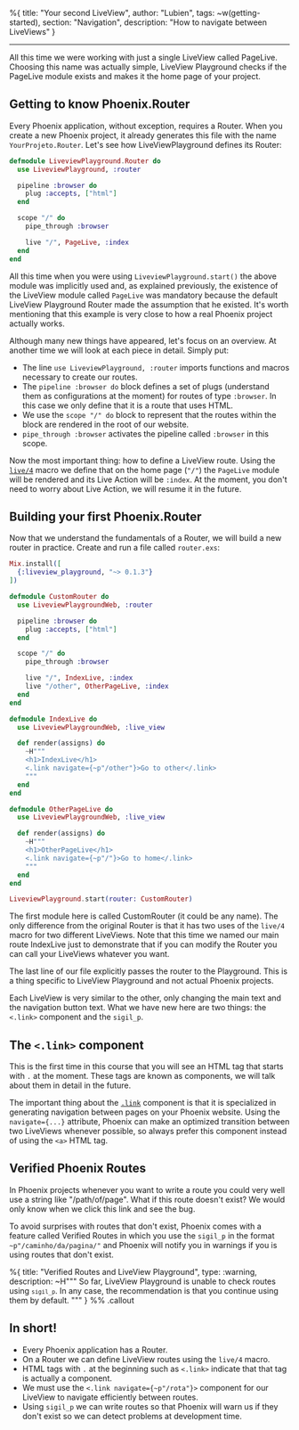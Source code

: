 %{
title: "Your second LiveView",
author: "Lubien",
tags: ~w(getting-started),
section: "Navigation",
description: "How to navigate between LiveViews"
}

---

All this time we were working with just a single LiveView called PageLive. Choosing this name was actually simple, LiveView Playground checks if the PageLive module exists and makes it the home page of your project.

## Getting to know Phoenix.Router

Every Phoenix application, without exception, requires a Router. When you create a new Phoenix project, it already generates this file with the name `YourProjeto.Router`. Let's see how LiveViewPlayground defines its Router:

```elixir
defmodule LiveviewPlayground.Router do
  use LiveviewPlayground, :router

  pipeline :browser do
    plug :accepts, ["html"]
  end

  scope "/" do
    pipe_through :browser

    live "/", PageLive, :index
  end
end
```

All this time when you were using `LiveviewPlayground.start()` the above module was implicitly used and, as explained previously, the existence of the LiveView module called `PageLive` was mandatory because the default LiveView Playground Router made the assumption that he existed. It's worth mentioning that this example is very close to how a real Phoenix project actually works.

Although many new things have appeared, let's focus on an overview. At another time we will look at each piece in detail. Simply put:

- The line `use LiveviewPlayground, :router` imports functions and macros necessary to create our routes.
- The `pipeline :browser do` block defines a set of plugs (understand them as configurations at the moment) for routes of type `:browser`. In this case we only define that it is a route that uses HTML.
- We use the `scope "/" do` block to represent that the routes within the block are rendered in the root of our website.
- `pipe_through :browser` activates the pipeline called `:browser` in this scope.

Now the most important thing: how to define a LiveView route. Using the [`live/4`](https://hexdocs.pm/phoenix_live_view/Phoenix.LiveView.Router.html#live/4) macro we define that on the home page (`"/"`) the `PageLive` module will be rendered and its Live Action will be `:index`. At the moment, you don't need to worry about Live Action, we will resume it in the future.

## Building your first Phoenix.Router

Now that we understand the fundamentals of a Router, we will build a new router in practice. Create and run a file called `router.exs`:

```elixir
Mix.install([
  {:liveview_playground, "~> 0.1.3"}
])

defmodule CustomRouter do
  use LiveviewPlaygroundWeb, :router

  pipeline :browser do
    plug :accepts, ["html"]
  end

  scope "/" do
    pipe_through :browser

    live "/", IndexLive, :index
    live "/other", OtherPageLive, :index
  end
end

defmodule IndexLive do
  use LiveviewPlaygroundWeb, :live_view

  def render(assigns) do
    ~H"""
    <h1>IndexLive</h1>
    <.link navigate={~p"/other"}>Go to other</.link>
    """
  end
end

defmodule OtherPageLive do
  use LiveviewPlaygroundWeb, :live_view

  def render(assigns) do
    ~H"""
    <h1>OtherPageLive</h1>
    <.link navigate={~p"/"}>Go to home</.link>
    """
  end
end

LiveviewPlayground.start(router: CustomRouter)
```

The first module here is called CustomRouter (it could be any name). The only difference from the original Router is that it has two uses of the `live/4` macro for two different LiveViews. Note that this time we named our main route IndexLive just to demonstrate that if you can modify the Router you can call your LiveViews whatever you want.

The last line of our file explicitly passes the router to the Playground. This is a thing specific to LiveView Playground and not actual Phoenix projects.

Each LiveView is very similar to the other, only changing the main text and the navigation button text. What we have new here are two things: the `<.link>` component and the `sigil_p`.

## The `<.link>` component

This is the first time in this course that you will see an HTML tag that starts with `.` at the moment. These tags are known as components, we will talk about them in detail in the future.

The important thing about the [`.link`](https://hexdocs.pm/phoenix_live_view/Phoenix.Component.html#link/1) component is that it is specialized in generating navigation between pages on your Phoenix website. Using the `navigate={...}` attribute, Phoenix can make an optimized transition between two LiveViews whenever possible, so always prefer this component instead of using the `<a>` HTML tag.

## Verified Phoenix Routes

In Phoenix projects whenever you want to write a route you could very well use a string like "/path/of/page". What if this route doesn't exist? We would only know when we click this link and see the bug.

To avoid surprises with routes that don't exist, Phoenix comes with a feature called Verified Routes in which you use the `sigil_p` in the format `~p"/caminho/da/pagina/"` and Phoenix will notify you in warnings if you is using routes that don't exist.

%{
title: "Verified Routes and LiveView Playground",
type: :warning,
description: ~H"""
So far, LiveView Playground is unable to check routes using <code>`sigil_p`</code>. In any case, the recommendation is that you continue using them by default.
"""
} %% .callout

## In short!

- Every Phoenix application has a Router.
- On a Router we can define LiveView routes using the `live/4` macro.
- HTML tags with `.` at the beginning such as `<.link>` indicate that that tag is actually a component.
- We must use the `<.link navigate={~p"/rota"}>` component for our LiveView to navigate efficiently between routes.
- Using `sigil_p` we can write routes so that Phoenix will warn us if they don't exist so we can detect problems at development time.
